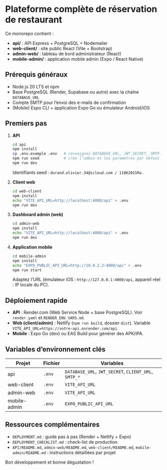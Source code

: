 ﻿# Plateforme complète de réservation de restaurant

Ce monorepo contient :
- **api/** : API Express + PostgreSQL + Nodemailer
- **web-client/** : site public React (Vite + Bootstrap)
- **admin-web/** : tableau de bord administrateur (React)
- **mobile-admin/** : application mobile admin (Expo / React Native)

## Prérequis généraux
- Node.js 20 LTS et npm
- Base PostgreSQL (Render, Supabase ou autre) avec la chaîne `DATABASE_URL`
- Compte SMTP pour l’envoi des e-mails de confirmation
- (Mobile) Expo CLI + application Expo Go ou émulateur Android/iOS

## Premiers pas
1. **API**
   ```bash
   cd api
   npm install
   cp .env.example .env   # renseignez DATABASE_URL, JWT_SECRET, SMTP...
   npm run seed           # crée l’admin et les paramètres par défaut
   npm run dev
   ```
   Identifiants seed : `durand.olivier.34@icloud.com / 11062015Ro.`

2. **Client web**
   ```bash
   cd web-client
   npm install
   echo "VITE_API_URL=http://localhost:4000/api" > .env
   npm run dev
   ```

3. **Dashboard admin (web)**
   ```bash
   cd admin-web
   npm install
   echo "VITE_API_URL=http://localhost:4000/api" > .env
   npm run dev
   ```

4. **Application mobile**
   ```bash
   cd mobile-admin
   npm install
   echo "EXPO_PUBLIC_API_URL=http://10.0.2.2:4000/api" > .env
   npm run start
   ```
   Adaptez l’URL (émulateur iOS : `http://127.0.0.1:4000/api`, appareil réel : IP locale du PC).

## Déploiement rapide
- **API** : Render.com (Web Service Node + base PostgreSQL). Voir `render.yaml` et `RENDER_ENV_VARS.md`.
- **Web (client/admin)** : Netlify (`npm run build`, dossier `dist`). Variable `VITE_API_URL=https://votre-api.onrender.com/api`.
- **Mobile** : Expo Go (dev) ou EAS Build pour générer des APK/IPA.

## Variables d’environnement clés
| Projet | Fichier | Variables |
|--------|---------|-----------|
| api | `.env` | `DATABASE_URL`, `JWT_SECRET`, `CLIENT_URL`, `SMTP_*` |
| web-client | `.env` | `VITE_API_URL` |
| admin-web | `.env` | `VITE_API_URL` |
| mobile-admin | `.env` | `EXPO_PUBLIC_API_URL` |

## Ressources complémentaires
- `DEPLOYMENT.md` : guide pas à pas (Render + Netlify + Expo)
- `DEPLOYMENT_CHECKLIST.md` : check-list de production
- `API/README.md`, `admin-web/README.md`, `web-client/README.md`, `mobile-admin/README.md` : instructions détaillées par projet

Bon développement et bonne dégustation !
